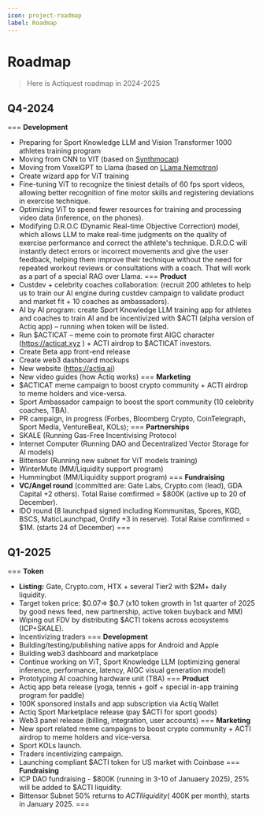 ```yaml
---
icon: project-roadmap
label: Roadmap
---
```


# Roadmap

> Here is Actiquest roadmap in 2024-2025

## Q4-2024 
=== **Development**
- Preparing for Sport Knowledge LLM and Vision Transformer 1000 athletes training program
- Moving from CNN to VIT (based on [Synthmocap](https://microsoft.github.io/SynthMoCap/))
- Moving from VoxelGPT to Llama (based on [LLama Nemotron](https://huggingface.co/nvidia/Llama-3.1-Nemotron-70B-Instruct-HF/))
- Create wizard app for ViT training
- Fine-tuning ViT to recognize the tiniest details of 60 fps sport videos, allowing better recognition of fine motor skills and registering deviations in exercise technique.
- Optimizing ViT to spend fewer resources for training and processing video data (inference, on the phones).
- Modifying D.R.O.C (Dynamic Real-time Objective Correction) model, which allows LLM to make real-time judgments on the quality of exercise performance and correct the athlete's technique. D.R.O.C will instantly detect errors or incorrect movements and give the user feedback, helping them improve their technique without the need for repeated workout reviews or consultations with a coach. That will work as a part of a special RAG over Llama.
=== **Product**
- Custdev + celebrity coaches collaboration: (recruit 200 athletes to help us to train our AI engine during custdev campaign to validate product and market fit + 10 coaches as ambassadors).
- AI by AI program: create Sport Knowledge LLM training app for athletes and coaches to train AI and be incentivized with $ACTI (alpha version of Actiq app) – running when token will be listed.
- Run $ACTICAT – meme coin to promote first AIGC character (https://acticat.xyz ) + ACTI airdrop to $ACTICAT investors.
- Create Beta app front-end release
- Create web3 dashboard mockups
- New website (https://actiq.ai)
- New video guides (how Actiq works)
=== **Marketing**
- $ACTICAT meme campaign to boost crypto community + ACTI airdrop to meme holders and vice-versa.
- Sport Ambassador campaign to boost the sport community (10 celebrity coaches, TBA).
- PR campaign, in progress (Forbes, Bloomberg Crypto, CoinTelegraph, Sport Media, VentureBeat, KOLs);
=== **Partnerships**
- SKALE (Running Gas-Free Incentivising Protocol
- Internet Computer (Running DAO and Decentralized Vector Storage for AI models)
- Bittensor (Running new subnet for ViT models training)
- WinterMute (MM/Liquidity support program)
- Hummingbot (MM/Liquidity support program)
=== **Fundraising**
- **VC/Angel round** (committed are: Gate Labs, Crypto.com (lead), GDA Capital +2 others). Total Raise comfirmed = $800K (active up to 20 of December).
- IDO round (8 launchpad signed including Kommunitas, Spores, KGD, BSCS, MaticLaunchpad, Ordify +3 in reserve). Total Raise comfirmed = $1M. (starts 24 of December)
===

## Q1-2025
=== **Token**
- **Listing:** Gate, Crypto.com, HTX + several Tier2 with $2M+ daily liquidity.
- Target token price: $0.07=> $0.7 (x10 token growth in 1st quarter of 2025 by good news feed, new partnership, active token buyback and MM)
- Wiping out FDV by distributing $ACTI tokens across ecosystems (ICP+SKALE).
- Incentivizing traders
=== **Development**
- Building/testing/publishing native apps for Android and Apple
- Building web3 dashboard and marketplace
- Continue working on ViT, Sport Knowledge LLM (optimizing general inference, performance, latency, AIGC visual generation model)
- Prototyping AI coaching hardware unit (TBA)
=== **Product**
- Actiq app beta release (yoga, tennis + golf + special in-app training program for paddle)
- 100K sponsored installs and app subscription via Actiq Wallet
- Actiq Sport Marketplace release (pay $ACTI for sport goods)
- Web3 panel release (billing, integration, user accounts)
=== **Marketing**
- New sport related meme campaigns to boost crypto community + ACTI airdrop to meme holders and vice-versa.
- Sport KOLs launch.
- Traders incentivizing campaign.
- Launching compliant $ACTI token for US market with Coinbase
=== **Fundraising**
- ICP DAO fundraising - $800K (running in 3-10 of Januaery 2025), 25% will be added to $ACTI liquidity.
- Bittensor Subnet 50% returns to $ACTI liquidity (~$400K per month), starts in January 2025.
===
